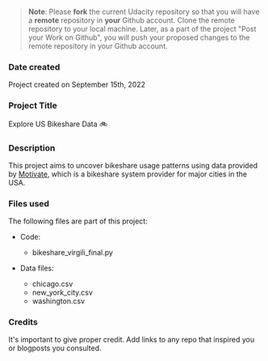 >**Note**: Please **fork** the current Udacity repository so that you will have a **remote** repository in **your** Github account. Clone the remote repository to your local machine. Later, as a part of the project "Post your Work on Github", you will push your proposed changes to the remote repository in your Github account.

### Date created
Project created on September 15th, 2022

### Project Title
Explore US Bikeshare Data :bike:

### Description
This project aims to uncover bikeshare usage patterns using data provided by [Motivate](www.motivateco.com), which is a bikeshare system provider for major cities in the USA.

### Files used
The following files are part of this project:

* Code:
  * bikeshare_virgili_final.py

* Data files:
  * chicago.csv
  * new_york_city.csv
  * washington.csv

### Credits
It's important to give proper credit. Add links to any repo that inspired you or blogposts you consulted.
